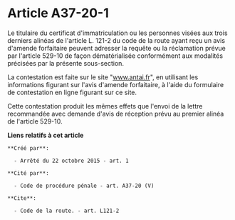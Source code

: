 # Article A37-20-1

Le titulaire du certificat d'immatriculation ou les personnes visées aux trois 
derniers alinéas de l'article L. 121-2 du code de la route
ayant reçu un avis d'amende forfaitaire peuvent adresser la requête ou la réclamation prévue par l'article 529-10 de façon
dématérialisée conformément aux modalités précisées par la présente sous-section. 

La contestation est faite sur le site "www.antai.fr", en utilisant les informations figurant sur l'avis d'amende forfaitaire,
à l'aide du formulaire de contestation en ligne figurant sur ce site. 

Cette contestation produit les mêmes effets que l'envoi de la lettre recommandée avec demande d'avis de réception prévu au
premier alinéa de l'article 529-10.

**Liens relatifs à cet article**

	**Créé par**:

	  - Arrêté du 22 octobre 2015 - art. 1

	**Cité par**:

	  - Code de procédure pénale - art. A37-20 (V)

	**Cite**:

	  - Code de la route. - art. L121-2
